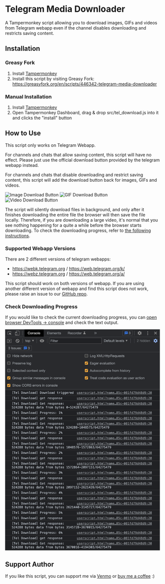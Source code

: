 # Telegram Media Downloader
A Tampermonkey script allowing you to download images, GIFs and videos from Telegram webapp even if the channel disables downloading and restricts saving content.

## Installation
### Greasy Fork
1. Install [Tampermonkey](https://www.tampermonkey.net/)
2. Install this script by visiting Greasy Fork:
    https://greasyfork.org/en/scripts/446342-telegram-media-downloader

### Manual Installation
1. Install [Tampermonkey](https://www.tampermonkey.net/)
2. Open Tampermonkey Dashboard, drag & drop src/tel_download.js into it and clicks the "install" button

## How to Use
This script only works on Telegram Webapp.

For channels and chats that allow saving content, this script will have no effect. Please just use the official download button provided by the telegram webapp instead.

For channels and chats that disable downloading and restrict saving content, this script will add the download button back for images, GIFs and videos.

![Image Download Button](https://media2.giphy.com/media/v1.Y2lkPTc5MGI3NjExY2VjNmU2ZDM0YTFlOWY4YTMzZDZmNjVlMDE2ODQ4OGY4N2E3MDFkNSZlcD12MV9pbnRlcm5hbF9naWZzX2dpZklkJmN0PWc/lqCVcw0pCd2VA3zqoE/giphy.gif)
![GIF Download Button](https://media0.giphy.com/media/v1.Y2lkPTc5MGI3NjExMzYwMzM3ZTMzYmI1MzA4M2EyYmY0NTFlOTg4OWFhNjhjNDk5YTkzYiZlcD12MV9pbnRlcm5hbF9naWZzX2dpZklkJmN0PWc/wnYzW4vwpPdeuo62nQ/giphy.gif)
![Video Download Button](https://media4.giphy.com/media/v1.Y2lkPTc5MGI3NjExOWU5ODFiNWI3ODBiOTI5YjA5MDlmNDBkYTA3NzI1MzZjYjRiODg4YyZlcD12MV9pbnRlcm5hbF9naWZzX2dpZklkJmN0PWc/gCgck1KttIFww8yPDI/giphy.gif)

The script will silently download files in background, and only after it finishes downloading the entire file the browser will then save the file locally. Therefore, if you are downloading a large video, it's normal that you see nothing happening for a quite a while before the browser starts downloading. To check the downloading progress, refer to [the following instructions](#check-downloading-progress).

### Supported Webapp Versions
There are 2 different versions of telegram webapps:
- https://webk.telegram.org / https://web.telegram.org/k/
- https://webz.telegram.org / https://web.telegram.org/a/

This script should work on both versions of webapp. If you are using another different version of webapp and find this script does not work, please raise an issue to our [GitHub repo](https://github.com/Neet-Nestor/Telegram-Media-Downloader/issues). 

### Check Downloading Progress
If you would like to check the current downloading progress, you can [open browser DevTools -> console](https://developer.chrome.com/docs/devtools/open/) and check the text output.

<img src="assets/console_output.png" width="600">

## Support Author
If you like this script, you can support me via [Venmo](https://venmo.com/u/NeetNestor) or [buy me a coffee](https://ko-fi.com/neetnestor) :)